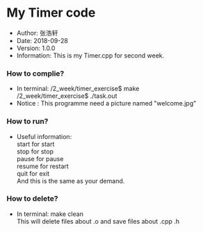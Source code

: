 # My Timer code
- Author: 张浩轩
- Date: 2018-09-28
- Version: 1.0.0
- Information: This is my Timer.cpp for second week.

### How to complie?
- In terminal: /2_week/timer_exercise$ make  
	       /2_week/timer_exercise$ ./task.out  
- Notice : This programme need a picture named "welcome.jpg"

### How to run?
- Useful information:  
	start for start  
	stop for stop  
	pause for pause  
	resume for restart  
	quit for exit  
And this is the same as your demand.  

### How to delete?  
- In terminal: make clean   
	This will delete files about .o and save files about .cpp .h
